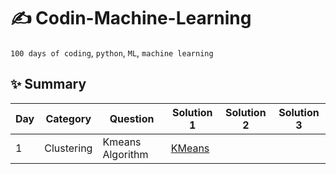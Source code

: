 # ✍️ Codin-Machine-Learning

`100 days of coding`, `python`, `ML`, `machine learning`

✨ Summary
---

| Day | Category | Question | Solution 1 | Solution 2 | Solution 3 |
| --- | -------- | -------- | --------- | --------- | --------- |
| 1 | Clustering | Kmeans Algorithm | [KMeans](Clustering/Kmeans.ipynb) | | |
